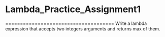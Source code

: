 # Lambda_Practice_Assignment1
=====================================
Write a lambda expression that accepts two integers arguments and returns max of them.
